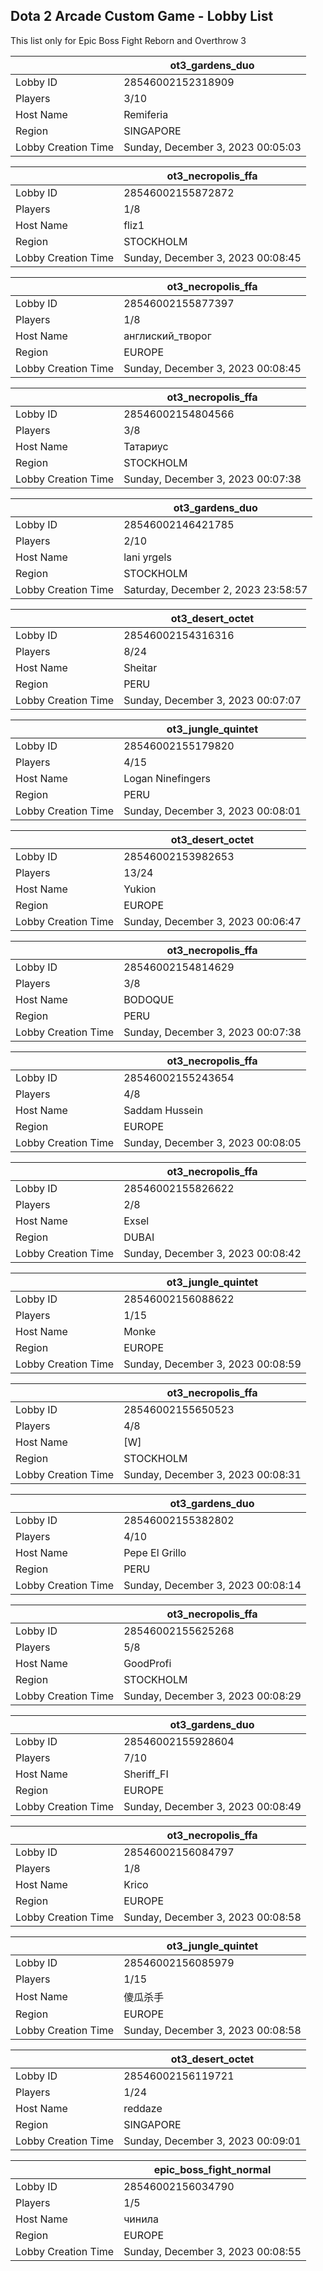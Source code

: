 ## Dota 2 Arcade Custom Game - Lobby List

This list only for Epic Boss Fight Reborn and Overthrow 3

|  | ot3_gardens_duo |
| ------ | ------ |
| Lobby ID | 28546002152318909 |
| Players | 3/10 |
| Host Name | Remiferia |
| Region | SINGAPORE |
| Lobby Creation Time | Sunday, December 3, 2023 00:05:03 |


|  | ot3_necropolis_ffa |
| ------ | ------ |
| Lobby ID | 28546002155872872 |
| Players | 1/8 |
| Host Name | fliz1 |
| Region | STOCKHOLM |
| Lobby Creation Time | Sunday, December 3, 2023 00:08:45 |


|  | ot3_necropolis_ffa |
| ------ | ------ |
| Lobby ID | 28546002155877397 |
| Players | 1/8 |
| Host Name | англиский_творог |
| Region | EUROPE |
| Lobby Creation Time | Sunday, December 3, 2023 00:08:45 |


|  | ot3_necropolis_ffa |
| ------ | ------ |
| Lobby ID | 28546002154804566 |
| Players | 3/8 |
| Host Name | Татариус |
| Region | STOCKHOLM |
| Lobby Creation Time | Sunday, December 3, 2023 00:07:38 |


|  | ot3_gardens_duo |
| ------ | ------ |
| Lobby ID | 28546002146421785 |
| Players | 2/10 |
| Host Name | lani yrgels |
| Region | STOCKHOLM |
| Lobby Creation Time | Saturday, December 2, 2023 23:58:57 |


|  | ot3_desert_octet |
| ------ | ------ |
| Lobby ID | 28546002154316316 |
| Players | 8/24 |
| Host Name | Sheitar |
| Region | PERU |
| Lobby Creation Time | Sunday, December 3, 2023 00:07:07 |


|  | ot3_jungle_quintet |
| ------ | ------ |
| Lobby ID | 28546002155179820 |
| Players | 4/15 |
| Host Name | Logan Ninefingers |
| Region | PERU |
| Lobby Creation Time | Sunday, December 3, 2023 00:08:01 |


|  | ot3_desert_octet |
| ------ | ------ |
| Lobby ID | 28546002153982653 |
| Players | 13/24 |
| Host Name | Yukion |
| Region | EUROPE |
| Lobby Creation Time | Sunday, December 3, 2023 00:06:47 |


|  | ot3_necropolis_ffa |
| ------ | ------ |
| Lobby ID | 28546002154814629 |
| Players | 3/8 |
| Host Name | BODOQUE |
| Region | PERU |
| Lobby Creation Time | Sunday, December 3, 2023 00:07:38 |


|  | ot3_necropolis_ffa |
| ------ | ------ |
| Lobby ID | 28546002155243654 |
| Players | 4/8 |
| Host Name | Saddam Hussein |
| Region | EUROPE |
| Lobby Creation Time | Sunday, December 3, 2023 00:08:05 |


|  | ot3_necropolis_ffa |
| ------ | ------ |
| Lobby ID | 28546002155826622 |
| Players | 2/8 |
| Host Name | Exsel |
| Region | DUBAI |
| Lobby Creation Time | Sunday, December 3, 2023 00:08:42 |


|  | ot3_jungle_quintet |
| ------ | ------ |
| Lobby ID | 28546002156088622 |
| Players | 1/15 |
| Host Name | Monke |
| Region | EUROPE |
| Lobby Creation Time | Sunday, December 3, 2023 00:08:59 |


|  | ot3_necropolis_ffa |
| ------ | ------ |
| Lobby ID | 28546002155650523 |
| Players | 4/8 |
| Host Name | [W] |
| Region | STOCKHOLM |
| Lobby Creation Time | Sunday, December 3, 2023 00:08:31 |


|  | ot3_gardens_duo |
| ------ | ------ |
| Lobby ID | 28546002155382802 |
| Players | 4/10 |
| Host Name | Pepe El Grillo |
| Region | PERU |
| Lobby Creation Time | Sunday, December 3, 2023 00:08:14 |


|  | ot3_necropolis_ffa |
| ------ | ------ |
| Lobby ID | 28546002155625268 |
| Players | 5/8 |
| Host Name | GoodProfi |
| Region | STOCKHOLM |
| Lobby Creation Time | Sunday, December 3, 2023 00:08:29 |


|  | ot3_gardens_duo |
| ------ | ------ |
| Lobby ID | 28546002155928604 |
| Players | 7/10 |
| Host Name | Sheriff_FI |
| Region | EUROPE |
| Lobby Creation Time | Sunday, December 3, 2023 00:08:49 |


|  | ot3_necropolis_ffa |
| ------ | ------ |
| Lobby ID | 28546002156084797 |
| Players | 1/8 |
| Host Name | Krico |
| Region | EUROPE |
| Lobby Creation Time | Sunday, December 3, 2023 00:08:58 |


|  | ot3_jungle_quintet |
| ------ | ------ |
| Lobby ID | 28546002156085979 |
| Players | 1/15 |
| Host Name | 傻瓜杀手 |
| Region | EUROPE |
| Lobby Creation Time | Sunday, December 3, 2023 00:08:58 |


|  | ot3_desert_octet |
| ------ | ------ |
| Lobby ID | 28546002156119721 |
| Players | 1/24 |
| Host Name | reddaze |
| Region | SINGAPORE |
| Lobby Creation Time | Sunday, December 3, 2023 00:09:01 |


|  | epic_boss_fight_normal |
| ------ | ------ |
| Lobby ID | 28546002156034790 |
| Players | 1/5 |
| Host Name | чинила |
| Region | EUROPE |
| Lobby Creation Time | Sunday, December 3, 2023 00:08:55 |


